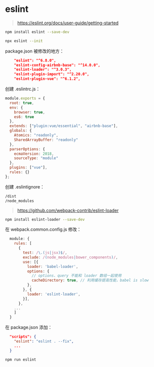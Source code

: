 # eslint

> https://eslint.org/docs/user-guide/getting-started

```bash
npm install eslint --save-dev

npx eslint --init
```

package.json 被修改的地方：

```json
    "eslint": "^6.8.0",
    "eslint-config-airbnb-base": "^14.0.0",
    "eslint-loader": "^3.0.3",
    "eslint-plugin-import": "^2.20.0",
    "eslint-plugin-vue": "^6.1.2",
```

创建 .eslintrc.js：

```js
module.exports = {
  root: true,
  env: {
    browser: true,
    es6: true
  },
  extends: ["plugin:vue/essential", "airbnb-base"],
  globals: {
    Atomics: "readonly",
    SharedArrayBuffer: "readonly"
  },
  parserOptions: {
    ecmaVersion: 2018,
    sourceType: "module"
  },
  plugins: ["vue"],
  rules: {}
};
```

创建 .eslintignore：

```txt
/dist
/node_modules
```

> https://github.com/webpack-contrib/eslint-loader

```bash
npm install eslint-loader --save-dev
```

在 webpack.common.config.js 修改：

```js
  module: {
    rules: [
      {
        test: /\.(js|jsx)$/,
        exclude: /(node_modules|bower_components)/,
        use: [{
          loader: 'babel-loader',
          options: {
            // options、query 不能和 loader 数组一起使用
            cacheDirectory: true, // 利用缓存提高性能，babel is slow
          },
        }, {
          loader: 'eslint-loader',
        }],
      },
    ...
    ]
  }
```

在 package.json 添加：

```json
  "scripts": {
    "eslint": "eslint . --fix",
    ...
  }
```

```bash
npm run eslint
```
